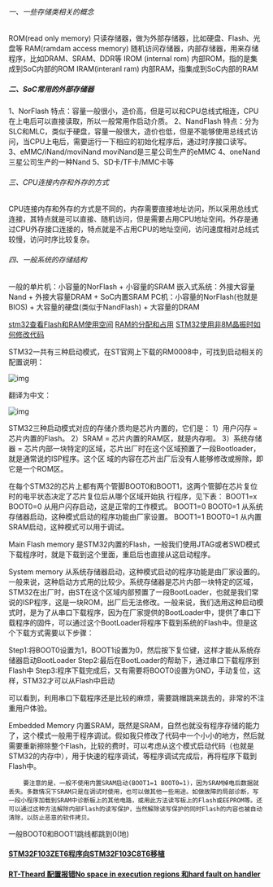 ###### 一、一些存储类相关的概念

ROM(read only memory)	只读存储器，做为外部存储器，比如硬盘、Flash、光盘等
RAM(ramdam access memory)	随机访问存储器，内部存储器，用来存储程序，比如DRAM、SRAM、DDR等
IROM (internal rom)	内部ROM，指的是集成到SoC内部的ROM
IRAM(interanl ram)	内部RAM，指集成到SoC内部的RAM

##### 二、SoC常用的外部存储器

 1、NorFlash 特点：容量一般很小，造价高，但是可以和CPU总线式相连，CPU在上电后可以直接读取，所以一般常用作启动介质。
 2、NandFlash 特点：分为SLC和MLC，类似于硬盘，容量一般很大，造价也低，但是不能够使用总线式访问，当CPU上电后，需要运行一下相应的初始化程序后，通过时序接口读写。
 3、eMMC/iNand/moviNand moviNand是三星公司生产的eMMC
 4、oneNand 三星公司生产的一种Nand
 5、SD卡/TF卡/MMC卡等

###### 三、CPU连接内存和外存的方式

 CPU连接内存和外存的方式是不同的，内存需要直接地址访问，所以采用总线式连接，其特点就是可以直接、随机访问，但是需要占用CPU地址空间。外存是通过CPU外存接口连接的，特点就是不占用CPU的地址空间，访问速度相对总线式较慢，访问时序比较复杂。

###### 四、一般系统的存储结构

一般的单片机：小容量的NorFlash + 小容量的SRAM
嵌入式系统：外接大容量Nand + 外接大容量DRAM + SoC内置SRAM
PC机：小容量的NorFlash(也就是BIOS) + 大容量的硬盘(类似于NandFlash) + 大容量的DRAM

[stm32查看Flash和RAM使用空间](https://blog.csdn.net/jdsnpgxj/article/details/78605341)
[RAM的分配和占用](https://blog.csdn.net/Cheatscat/article/details/80194937?utm_medium=distribute.pc_relevant.none-task-blog-BlogCommendFromMachineLearnPai2-3.compare&depth_1-utm_source=distribute.pc_relevant.none-task-blog-BlogCommendFromMachineLearnPai2-3.compare)
[STM32使用非8M晶振时如何修改代码](https://blog.csdn.net/qq_32220231/article/details/52805999)





STM32一共有三种启动模式，在ST官网上下载的RM0008中，可找到启动相关的配置说明：

![img](D:\Saber_Workshop\Personal\Doc\Markdown_Note\STM32相关笔记.assets\Center1)

翻译为中文：

![img](D:\Saber_Workshop\Personal\Doc\Markdown_Note\STM32相关笔记.assets\Center)



STM32三种启动模式对应的存储介质均是芯片内置的，它们是：
1）用户闪存 = 芯片内置的Flash。
2）SRAM = 芯片内置的RAM区，就是内存啦。
3）系统存储器 = 芯片内部一块特定的区域，芯片出厂时在这个区域预置了一段Bootloader，就是通常说的ISP程序。这个区
域的内容在芯片出厂后没有人能够修改或擦除，即它是一个ROM区。

在每个STM32的芯片上都有两个管脚BOOT0和BOOT1，这两个管脚在芯片复位时的电平状态决定了芯片复位后从哪个区域开始执
行程序，见下表：
BOOT1=x   BOOT0=0   从用户闪存启动，这是正常的工作模式。
BOOT1=0   BOOT0=1   从系统存储器启动，这种模式启动的程序功能由厂家设置。
BOOT1=1   BOOT0=1   从内置SRAM启动，这种模式可以用于调试。


Main Flash memory
是STM32内置的Flash，一般我们使用JTAG或者SWD模式下载程序时，就是下载到这个里面，重启后也直接从这启动程序。


System memory
从系统存储器启动，这种模式启动的程序功能是由厂家设置的。一般来说，这种启动方式用的比较少。系统存储器是芯片内部一块特定的区域，STM32在出厂时，由ST在这个区域内部预置了一段BootLoader，也就是我们常说的ISP程序，这是一块ROM，出厂后无法修改。一般来说，我们选用这种启动模式时，是为了从串口下载程序，因为在厂家提供的BootLoader中，提供了串口下载程序的固件，可以通过这个BootLoader将程序下载到系统的Flash中。但是这个下载方式需要以下步骤：

Step1:将BOOT0设置为1，BOOT1设置为0，然后按下复位键，这样才能从系统存储器启动BootLoader
Step2:最后在BootLoader的帮助下，通过串口下载程序到Flash中
Step3:程序下载完成后，又有需要将BOOT0设置为GND，手动复位，这样，STM32才可以从Flash中启动


可以看到，利用串口下载程序还是比较的麻烦，需要跳帽跳来跳去的，非常的不注重用户体验。


Embedded Memory
内置SRAM，既然是SRAM，自然也就没有程序存储的能力了，这个模式一般用于程序调试。假如我只修改了代码中一个小小的地方，然后就需要重新擦除整个Flash，比较的费时，可以考虑从这个模式启动代码（也就是STM32的内存中），用于快速的程序调试，等程序调试完成后，再将程序下载到Flash中。


        要注意的是，一般不使用内置SRAM启动(BOOT1=1 BOOT0=1)，因为SRAM掉电后数据就丢失。多数情况下SRAM只是在调试时使用，也可以做其他一些用途。如做故障的局部诊断，写一段小程序加载到SRAM中诊断板上的其他电路，或用此方法读写板上的Flash或EEPROM等。还可以通过这种方法解除内部Flash的读写保护，当然解除读写保护的同时Flash的内容也被自动清除，以防止恶意的软件拷贝。
一般BOOT0和BOOT1跳线都跳到0(地)





#### [STM32F103ZET6程序向STM32F103C8T6移植](https://blog.csdn.net/weixin_44479800/article/details/104125346)

#### [RT-Theard 配置报错No space in execution regions 和hard fault on handler](https://blog.csdn.net/abstract_think/article/details/102543372)

